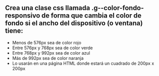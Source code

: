 ## Crea una clase css llamada .g--color-fondo-responsivo de forma que cambia el color de fondo si el ancho del dispositivo (o ventana) tiene:
- Menos de 576px sea de color rojo
- Entre 576px y 768px sea de color verde
- Entre 768px y 992px sea de color azul
- Más de 992px sea de color naranja
- Lo usarán en una página HTML donde estará un cuadrado de 200px x 200px
